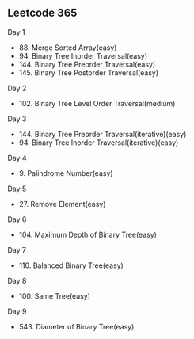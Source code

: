 <h2> Leetcode 365 </h2>
<p> Day 1 </p>
<ul>
  <li> 88. Merge Sorted Array(easy)</li>
  <li> 94. Binary Tree Inorder Traversal(easy)</li>
  <li> 144. Binary Tree Preorder Traversal(easy)</li>
  <li> 145. Binary Tree Postorder Traversal(easy)</li>
</ul>
<p> Day 2 </p>
<ul>
  <li> 102. Binary Tree Level Order Traversal(medium)</li>
</ul>
<p> Day 3</p>
<ul>
  <li> 144. Binary Tree Preorder Traversal(iterative)(easy)</li>
  <li> 94. Binary Tree Inorder Traversal(iterative)(easy)</li>
</ul>
<p> Day 4 </p>
<ul>
  <li> 9. Palindrome Number(easy) </li>
</ul>
<p> Day 5 </p>
<ul>
  <li> 27. Remove Element(easy) </li>
</ul>
<p> Day 6 </p>
<ul>
  <li> 104. Maximum Depth of Binary Tree(easy) </li>
</ul>
<p> Day 7 </p>
<ul>
  <li> 110. Balanced Binary Tree(easy) </li>
</ul>
<p> Day 8 </p>
<ul>
  <li> 100. Same Tree(easy) </li>
</ul>
<p> Day 9 </p>
<ul>
  <li> 543. Diameter of Binary Tree(easy) </li>
</ul>
